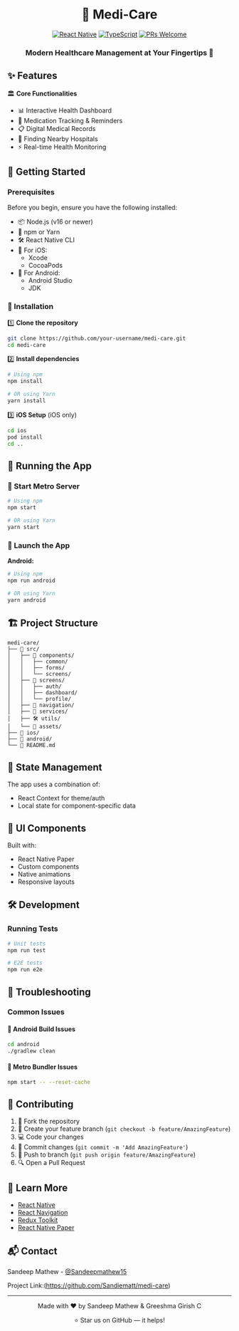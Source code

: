 <div align="center">
  
# 🏥 Medi-Care

[![React Native](https://img.shields.io/badge/React_Native-20232A?style=for-the-badge&logo=react&logoColor=61DAFB)](https://reactnative.dev/)
[![TypeScript](https://img.shields.io/badge/TypeScript-007ACC?style=for-the-badge&logo=typescript&logoColor=white)](https://www.typescriptlang.org/)
[![PRs Welcome](https://img.shields.io/badge/PRs-welcome-brightgreen.svg?style=for-the-badge)](CODE_OF_CONDUCT.md)

### Modern Healthcare Management at Your Fingertips 📱

</div>

## ✨ Features

🏛️ **Core Functionalities**
- 📊 Interactive Health Dashboard
- 💊 Medication Tracking & Reminders
- 📋 Digital Medical Records
- 🎥 Finding Nearby Hospitals
- ⚡ Real-time Health Monitoring

## 🚀 Getting Started

### Prerequisites

Before you begin, ensure you have the following installed:

- 📦 Node.js (v16 or newer)
- 🔧 npm or Yarn
- 🛠️ React Native CLI
- 🍎 For iOS:
  - Xcode
  - CocoaPods
- 🤖 For Android:
  - Android Studio
  - JDK

### 🔨 Installation

1️⃣ **Clone the repository**
```bash
git clone https://github.com/your-username/medi-care.git
cd medi-care
```

2️⃣ **Install dependencies**
```bash
# Using npm
npm install

# OR using Yarn
yarn install
```

3️⃣ **iOS Setup** (iOS only)
```bash
cd ios
pod install
cd ..
```

## 🎯 Running the App

### 🚦 Start Metro Server

```bash
# Using npm
npm start

# OR using Yarn
yarn start
```

### 📱 Launch the App

**Android:**
```bash
# Using npm
npm run android

# OR using Yarn
yarn android
```


## 🏗️ Project Structure

```
medi-care/
├── 📱 src/
│   ├── 🧩 components/
│   │   ├── common/
│   │   ├── forms/
│   │   └── screens/
│   ├── 📄 screens/
│   │   ├── auth/
│   │   ├── dashboard/
│   │   └── profile/
│   ├── 🧭 navigation/
│   ├── 🔧 services/
│   ├── 🛠️ utils/
│   └── 🎨 assets/
├── 📱 ios/
├── 🤖 android/
└── 📘 README.md
```

## 🔄 State Management

The app uses a combination of:
- React Context for theme/auth
- Local state for component-specific data

## 🎨 UI Components

Built with:
- React Native Paper
- Custom components
- Native animations
- Responsive layouts

## 🛠️ Development


### Running Tests

```bash
# Unit tests
npm run test

# E2E tests
npm run e2e
```

## 🐛 Troubleshooting

### Common Issues


#### 🔴 Android Build Issues
```bash
cd android
./gradlew clean
```

#### 🔴 Metro Bundler Issues
```bash
npm start -- --reset-cache
```

## 🤝 Contributing

1. 🍴 Fork the repository
2. 🌱 Create your feature branch (`git checkout -b feature/AmazingFeature`)
3. 💻 Code your changes
4. 📝 Commit changes (`git commit -m 'Add AmazingFeature'`)
5. 🚀 Push to branch (`git push origin feature/AmazingFeature`)
6. 🔍 Open a Pull Request

## 📘 Learn More

- [React Native](https://reactnative.dev/)
- [React Navigation](https://reactnavigation.org/)
- [Redux Toolkit](https://redux-toolkit.js.org/)
- [React Native Paper](https://callstack.github.io/react-native-paper/)


## 📬 Contact

Sandeep Mathew - [@Sandeepmathew15](https://x.com/SandeepMathew15)

Project Link:(https://github.com/Sandiematt/medi-care)

---

<div align="center">

Made with ❤️ by Sandeep Mathew & Greeshma Girish C

⭐️ Star us on GitHub — it helps!

</div>
